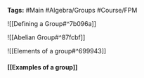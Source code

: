 **Tags:** #Main #Algebra/Groups #Course/FPM 

![[Defining a Group#^7b096a]]

![[Abelian Group#^87fcbf]]

![[Elements of a group#^699943]]

#### [[Examples of a group]]